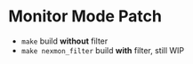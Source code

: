 # Monitor Mode Patch

* `make` build **without** filter
* `make nexmon_filter` build **with** filter, still WIP
